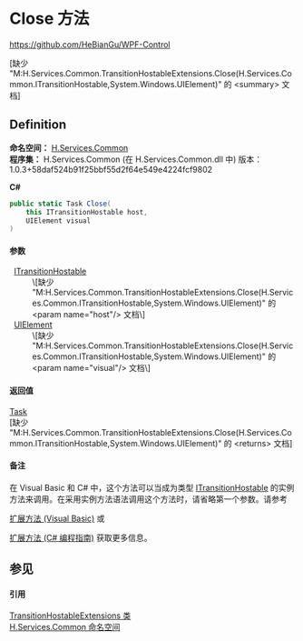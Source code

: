 # Close 方法
https://github.com/HeBianGu/WPF-Control

\[缺少 "M:H.Services.Common.TransitionHostableExtensions.Close(H.Services.Common.ITransitionHostable,System.Windows.UIElement)" 的 &lt;summary&gt; 文档\]



## Definition
**命名空间：** <a href="b9cdd84f-6623-a51a-f53b-465103ced202">H.Services.Common</a>  
**程序集：** H.Services.Common (在 H.Services.Common.dll 中) 版本：1.0.3+58daf524b91f25bbf55d2f64e549e4224fcf9802

**C#**
``` C#
public static Task Close(
	this ITransitionHostable host,
	UIElement visual
)
```



#### 参数
<dl><dt>  <a href="4f53b3a7-3f37-cbe8-1650-f500c22fbac3">ITransitionHostable</a></dt><dd>\[缺少 "M:H.Services.Common.TransitionHostableExtensions.Close(H.Services.Common.ITransitionHostable,System.Windows.UIElement)" 的 &lt;param name="host"/&gt; 文档\]</dd><dt>  <a href="https://learn.microsoft.com/dotnet/api/system.windows.uielement" target="_blank" rel="noopener noreferrer">UIElement</a></dt><dd>\[缺少 "M:H.Services.Common.TransitionHostableExtensions.Close(H.Services.Common.ITransitionHostable,System.Windows.UIElement)" 的 &lt;param name="visual"/&gt; 文档\]</dd></dl>

#### 返回值
<a href="https://learn.microsoft.com/dotnet/api/system.threading.tasks.task" target="_blank" rel="noopener noreferrer">Task</a>  
\[缺少 "M:H.Services.Common.TransitionHostableExtensions.Close(H.Services.Common.ITransitionHostable,System.Windows.UIElement)" 的 &lt;returns&gt; 文档\]

#### 备注
在 Visual Basic 和 C# 中，这个方法可以当成为类型 <a href="4f53b3a7-3f37-cbe8-1650-f500c22fbac3">ITransitionHostable</a> 的实例方法来调用。在采用实例方法语法调用这个方法时，请省略第一个参数。请参考 <a href="https://docs.microsoft.com/dotnet/visual-basic/programming-guide/language-features/procedures/extension-methods" target="_blank" rel="noopener noreferrer">

扩展方法 (Visual Basic)</a> 或 <a href="https://docs.microsoft.com/dotnet/csharp/programming-guide/classes-and-structs/extension-methods" target="_blank" rel="noopener noreferrer">

扩展方法 (C# 编程指南)</a> 获取更多信息。

## 参见


#### 引用
<a href="507303ff-6d0e-8302-7211-0d978bd2b924">TransitionHostableExtensions 类</a>  
<a href="b9cdd84f-6623-a51a-f53b-465103ced202">H.Services.Common 命名空间</a>  
